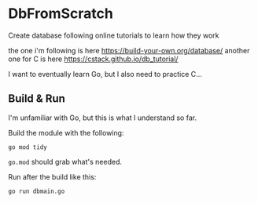 # DbFromScratch
Create database following online tutorials to learn how they work

the one i'm following is here https://build-your-own.org/database/
another one for C is here https://cstack.github.io/db_tutorial/

I want to eventually learn Go, but I also need to practice C...

## Build & Run
I'm unfamiliar with Go, but this is what I understand so far.

Build the module with the following:
```
go mod tidy
```
`go.mod` should grab what's needed.

Run after the build like this:
```
go run dbmain.go
```
